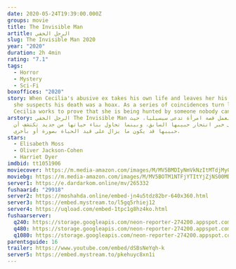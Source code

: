 ```yaml
---
date: 2020-05-24T19:39:00.000Z
groups: movie
title: The Invisible Man
artitle: الرجل الخفي
slug: The Invisible Man 2020
year: "2020"
duration: 2h 4min
rating: "7.1"
tags:
  - Horror
  - Mystery
  - Sci-Fi
boxoffices: "2020"
story: When Cecilia's abusive ex takes his own life and leaves her his fortune,
  she suspects his death was a hoax. As a series of coincidences turn lethal,
  Cecilia works to prove that she is being hunted by someone nobody can see.
arstory: الرجل الخفي The Invisible Man تتناول العمل قصة امرأة تدعى سيسيليا، حيث
  تتلقى خبر انتحار حبيبها السابق، وبينما تحاول بناء حياتها من جديد تكتشف أن
  حبيبها قد يكون ما يزال على قيد الحياة بصورة أو بأخرى.
stars:
  - Elisabeth Moss
  - Oliver Jackson-Cohen
  - Harriet Dyer
imdbid: tt1051906
moviecover: https://m.media-amazon.com/images/M/MV5BMDIyNmVkNzItMTdjMy00ODhiLWJmY2EtYjdhZjNlMzUwZWM3XkEyXkFqcGdeQXVyNzI1NzMxNzM@._V1_FMjpg_UY905_.jpg
moviebg: https://m.media-amazon.com/images/M/MV5BOTM1NTFjYTItYjZjNS00MDRlLThhOTgtNmQ3NDMyZmNlMzlhXkEyXkFqcGdeQXVyNzI1NzMxNzM@._V1_FMjpg_UX1280_.jpg
server1: https://e.dardarkom.online/mv/265332
fushaarid: "29918"
server2: https://moshahda.online/embed-jn4u5tdz82br-640x360.html
server3: https://embed.mystream.to/l5gq5rhiej12
server4: https://uqload.com/embed-1tpc1g8hz4ko.html
fushaarserver:
  q240: https://storage.googleapis.com/neon-reporter-274200.appspot.com/fushaar/media/29918/29918-240p.mp4
  q480: https://storage.googleapis.com/neon-reporter-274200.appspot.com/fushaar/media/29918/29918-480p.mp4
  q1080: https://storage.googleapis.com/neon-reporter-274200.appspot.com/fushaar/media/29918/29918.mp4
parentsguide: 16
trailer: https://www.youtube.com/embed/dSBsNeYqh-k
server5: https://embed.mystream.to/pkehuyc8xn1i
---
```

